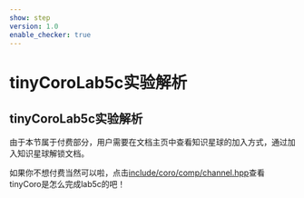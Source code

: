 ```yaml
---
show: step
version: 1.0
enable_checker: true
---
```


# tinyCoroLab5c实验解析

## tinyCoroLab5c实验解析

由于本节属于付费部分，用户需要在文档主页中查看知识星球的加入方式，通过加入知识星球解锁文档。

如果你不想付费当然可以啦，点击[include/coro/comp/channel.hpp](https://github.com/sakurs2/tinyCoro/blob/master/include/coro/comp/channel.hpp)查看tinyCoro是怎么完成lab5c的吧！

